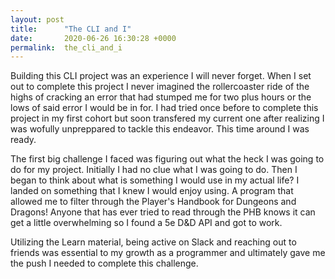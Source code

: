 ```yaml
---
layout: post
title:      "The CLI and I"
date:       2020-06-26 16:30:28 +0000
permalink:  the_cli_and_i
---
```



Building this CLI project was an experience I will never forget. When I set out to complete this project I never imagined the rollercoaster ride of the highs of cracking an error that had stumped me for two plus hours or the  lows of said error I would be in for. I had tried once before to complete this project in my first cohort but soon transfered my current one after realizing I was wofully unpreppared to tackle this endeavor. This time around I was ready. 

The first big challenge I faced was figuring out what the heck I was going to do for my project. Initially I had no clue what I was going to do. Then I began to think about what is something I would use in my actual life? I landed on something that I knew I would enjoy using. A program that allowed me to filter through the Player's Handbook for Dungeons and Dragons! Anyone that has ever tried to read through the PHB knows it can get a little overwhelming so I found a 5e D&D API and got to work. 

Utilizing the Learn material, being active on Slack and reaching out to friends was essential to my growth as a programmer and ultimately gave me the push I needed to complete this challenge.
